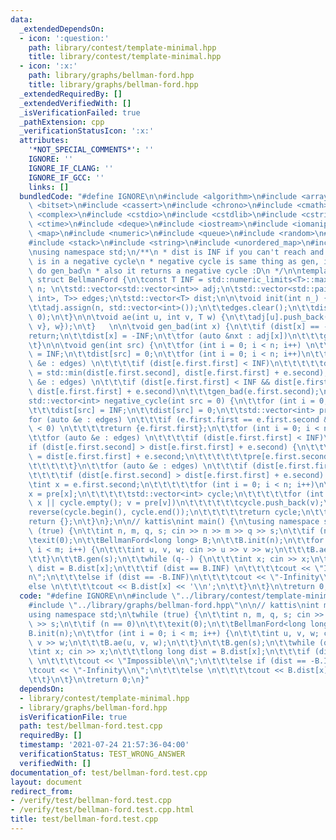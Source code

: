 ```yaml
---
data:
  _extendedDependsOn:
  - icon: ':question:'
    path: library/contest/template-minimal.hpp
    title: library/contest/template-minimal.hpp
  - icon: ':x:'
    path: library/graphs/bellman-ford.hpp
    title: library/graphs/bellman-ford.hpp
  _extendedRequiredBy: []
  _extendedVerifiedWith: []
  _isVerificationFailed: true
  _pathExtension: cpp
  _verificationStatusIcon: ':x:'
  attributes:
    '*NOT_SPECIAL_COMMENTS*': ''
    IGNORE: ''
    IGNORE_IF_CLANG: ''
    IGNORE_IF_GCC: ''
    links: []
  bundledCode: "#define IGNORE\n\n#include <algorithm>\n#include <array>\n#include\
    \ <bitset>\n#include <cassert>\n#include <chrono>\n#include <cmath>\n#include\
    \ <complex>\n#include <cstdio>\n#include <cstdlib>\n#include <cstring>\n#include\
    \ <ctime>\n#include <deque>\n#include <iostream>\n#include <iomanip>\n#include\
    \ <map>\n#include <numeric>\n#include <queue>\n#include <random>\n#include <set>\n\
    #include <stack>\n#include <string>\n#include <unordered_map>\n#include <vector>\n\
    \nusing namespace std;\n/**\n * dist is INF if you can't reach and -INF if it\
    \ is in a negative cycle\n * negative cycle is same thing as gen, it just doesn't\
    \ do gen_bad\n * also it returns a negative cycle :D\n */\n\ntemplate <class T>\
    \ struct BellmanFord {\n\tconst T INF = std::numeric_limits<T>::max();\n\tint\
    \ n; \n\tstd::vector<std::vector<int>> adj;\n\tstd::vector<std::pair<std::pair<int,\
    \ int>, T>> edges;\n\tstd::vector<T> dist;\n\n\tvoid init(int n_) {\n\t\tn = n_;\n\
    \t\tadj.assign(n, std::vector<int>());\n\t\tedges.clear();\n\t\tdist.assign(n,\
    \ 0);\n\t}\n\n\tvoid ae(int u, int v, T w) {\n\t\tadj[u].push_back(v);\n\t\tedges.push_back({{u,\
    \ v}, w});\n\t}   \n\n\tvoid gen_bad(int x) {\n\t\tif (dist[x] == -INF)\n\t\t\t\
    return;\n\t\tdist[x] = -INF;\n\t\tfor (auto &nxt : adj[x])\n\t\t\tgen_bad(nxt);\n\
    \t}\n\n\tvoid gen(int src) {\n\t\tfor (int i = 0; i < n; i++) \n\t\t\tdist[i]\
    \ = INF;\n\t\tdist[src] = 0;\n\t\tfor (int i = 0; i < n; i++)\n\t\t\tfor (auto\
    \ &e : edges) \n\t\t\t\tif (dist[e.first.first] < INF)\n\t\t\t\t\tdist[e.first.second]\
    \ = std::min(dist[e.first.second], dist[e.first.first] + e.second);\n\t\tfor (auto\
    \ &e : edges) \n\t\t\tif (dist[e.first.first] < INF && dist[e.first.second] >\
    \ dist[e.first.first] + e.second)\n\t\t\tgen_bad(e.first.second);\n\t}\n\t\n\t\
    std::vector<int> negative_cycle(int src = 0) {\n\t\tfor (int i = 0; i < n; i++)\n\
    \t\t\tdist[src] = INF;\n\t\tdist[src] = 0;\n\t\tstd::vector<int> pre(n);\n\t\t\
    for (auto &e : edges) \n\t\t\tif (e.first.first == e.first.second && e.second\
    \ < 0) \n\t\t\t\treturn {e.first.first};\n\t\tfor (int i = 0; i < n; i++) \n\t\
    \t\tfor (auto &e : edges) \n\t\t\t\tif (dist[e.first.first] < INF)\n\t\t\t\t\t\
    if (dist[e.first.second] > dist[e.first.first] + e.second) {\n\t\t\t\t\t\tdist[e.first.second]\
    \ = dist[e.first.first] + e.second;\n\t\t\t\t\t\tpre[e.first.second] = e.first.first;\n\
    \t\t\t\t\t}\n\t\tfor (auto &e : edges) \n\t\t\tif (dist[e.first.first] < INF)\n\
    \t\t\t\tif (dist[e.first.second] > dist[e.first.first] + e.second) {\n\t\t\t\t\
    \tint x = e.first.second;\n\t\t\t\t\tfor (int i = 0; i < n; i++)\n\t\t\t\t\t\t\
    x = pre[x];\n\t\t\t\t\tstd::vector<int> cycle;\n\t\t\t\t\tfor (int v = x; v !=\
    \ x || cycle.empty(); v = pre[v])\n\t\t\t\t\t\tcycle.push_back(v);\n\t\t\t\t\t\
    reverse(cycle.begin(), cycle.end());\n\t\t\t\t\treturn cycle;\n\t\t\t\t}\n\t\t\
    return {};\n\t}\n};\n\n// kattis\nint main() {\n\tusing namespace std;\n\twhile\
    \ (true) {\n\t\tint n, m, q, s; cin >> n >> m >> q >> s;\n\t\tif (n == 0)\n\t\t\
    \texit(0);\n\t\tBellmanFord<long long> B;\n\t\tB.init(n);\n\t\tfor (int i = 0;\
    \ i < m; i++) {\n\t\t\tint u, v, w; cin >> u >> v >> w;\n\t\t\tB.ae(u, v, w);\n\
    \t\t}\n\t\tB.gen(s);\n\t\twhile (q--) {\n\t\t\tint x; cin >> x;\n\t\t\tlong long\
    \ dist = B.dist[x];\n\t\t\tif (dist == B.INF) \n\t\t\t\tcout << \"Impossible\\\
    n\";\n\t\t\telse if (dist == -B.INF)\n\t\t\t\tcout << \"-Infinity\\n\";\n\t\t\t\
    else \n\t\t\t\tcout << B.dist[x] << '\\n';\n\t\t}\n\t}\n\treturn 0;\n}\n"
  code: "#define IGNORE\n\n#include \"../library/contest/template-minimal.hpp\"\n\
    #include \"../library/graphs/bellman-ford.hpp\"\n\n// kattis\nint main() {\n\t\
    using namespace std;\n\twhile (true) {\n\t\tint n, m, q, s; cin >> n >> m >> q\
    \ >> s;\n\t\tif (n == 0)\n\t\t\texit(0);\n\t\tBellmanFord<long long> B;\n\t\t\
    B.init(n);\n\t\tfor (int i = 0; i < m; i++) {\n\t\t\tint u, v, w; cin >> u >>\
    \ v >> w;\n\t\t\tB.ae(u, v, w);\n\t\t}\n\t\tB.gen(s);\n\t\twhile (q--) {\n\t\t\
    \tint x; cin >> x;\n\t\t\tlong long dist = B.dist[x];\n\t\t\tif (dist == B.INF)\
    \ \n\t\t\t\tcout << \"Impossible\\n\";\n\t\t\telse if (dist == -B.INF)\n\t\t\t\
    \tcout << \"-Infinity\\n\";\n\t\t\telse \n\t\t\t\tcout << B.dist[x] << '\\n';\n\
    \t\t}\n\t}\n\treturn 0;\n}"
  dependsOn:
  - library/contest/template-minimal.hpp
  - library/graphs/bellman-ford.hpp
  isVerificationFile: true
  path: test/bellman-ford.test.cpp
  requiredBy: []
  timestamp: '2021-07-24 21:57:36-04:00'
  verificationStatus: TEST_WRONG_ANSWER
  verifiedWith: []
documentation_of: test/bellman-ford.test.cpp
layout: document
redirect_from:
- /verify/test/bellman-ford.test.cpp
- /verify/test/bellman-ford.test.cpp.html
title: test/bellman-ford.test.cpp
---
```

